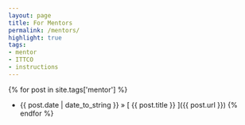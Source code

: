 ```yaml
---
layout: page
title: For Mentors
permalink: /mentors/
highlight: true
tags:
- mentor
- ITTCO
- instructions
---
```


{% for post in site.tags['mentor'] %}
  * {{ post.date | date_to_string }} &raquo; [ {{ post.title }} ]({{ post.url }})
{% endfor %}